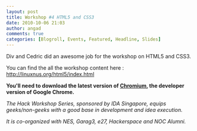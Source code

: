 ```yaml
---
layout: post
title: Workshop #4 HTML5 and CSS3
date: 2010-10-06 21:03
author: angad
comments: true
categories: [Blogroll, Events, Featured, Headline, Slides]
---
```

Div and Cedric did an awesome job for the workshop on HTML5 and CSS3.

You can find the all the workshop content here :<a href="http://linuxnus.org/html5/index.html"> http://linuxnus.org/html5/index.htm</a><a href="http://linuxnus.org/html5/index.html">l</a>

<strong>You'll need to download the latest version of <a href="http://dev.chromium.org/">Chromium</a>, the developer version of Google Chrome.</strong>

<em>The Hack Workshop Series, sponsored by IDA Singapore, equips geeks/non-geeks with a good base in development and idea execution.

It is co-organized with NES, Garag3, e27, Hackerspace and NOC Alumni.</em>
